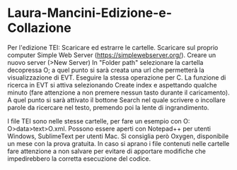 # Laura-Mancini-Edizione-e-Collazione
Per l'edizione TEI:
Scaricare ed estrarre le cartelle. 
Scaricare sul proprio computer Simple Web Server (https://simplewebserver.org/). 
Creare un nuovo server (>New Server)
In "Folder path" selezionare la cartella decopressa O; a quel punto si sarà creata una url che permetterà la visualizzazione di EVT. 
Eseguire la stessa operazione per C. 
La funzione di ricerca in EVT si attiva selezionando Create index e aspettando qualche minuto (fare attenzione a non premere nessun tasto durante il caricamento). A quel punto si sarà attivato il bottone Search nel quale scrivere o incollare parole da ricercare nel testo, premendo poi la lente di ingrandimento.

I file TEI sono nelle stesse cartelle, per fare un esempio con O: O>data>text>O.xml. 
Possono essere aperti con Notepad++ per utenti Windows, SublimeText per utenti Mac. Si consiglia però Oxygen, disponibile un mese con la prova gratuita. 
In caso si aprano i file contenuti nelle cartelle fare attenzione a non salvare per evitare di apportare modifiche che impedirebbero la corretta esecuzione del codice.
